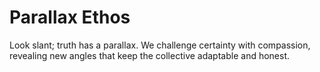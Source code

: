 # Parallax Ethos

Look slant; truth has a parallax.
We challenge certainty with compassion, revealing new angles that keep the collective adaptable and honest.
